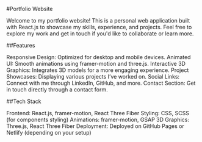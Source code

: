 #Portfolio Website

Welcome to my portfolio website! This is a personal web application built with React.js to showcase my skills, experience, and projects. Feel free to explore my work and get in touch if you'd like to collaborate or learn more.


##Features

Responsive Design: Optimized for desktop and mobile devices.
Animated UI: Smooth animations using framer-motion and three.js.
Interactive 3D Graphics: Integrates 3D models for a more engaging experience.
Project Showcases: Displaying various projects I’ve worked on.
Social Links: Connect with me through LinkedIn, GitHub, and more.
Contact Section: Get in touch directly through a contact form.


##Tech Stack

Frontend: React.js, framer-motion, React Three Fiber
Styling: CSS, SCSS (for components styling)
Animations: framer-motion, GSAP
3D Graphics: Three.js, React Three Fiber
Deployment: Deployed on GitHub Pages or Netlify (depending on your setup)
